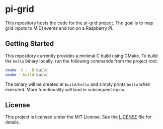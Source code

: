 # pi-grid

This repository hosts the code for the pi-grid project. The goal is to map grid inputs to MIDI events and run on a Raspberry Pi.

## Getting Started

This repository currently provides a minimal C build using CMake.  To build the
`hello` binary locally, run the following commands from the project root:

```bash
cmake -S . -B build
cmake --build build
```

The binary will be created at `build/hello` and simply prints `hello` when
executed.  More functionality will land in subsequent epics.

## License

This project is licensed under the MIT License. See the [LICENSE](LICENSE) file for details.
